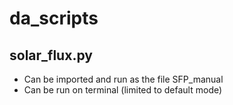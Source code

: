 # da_scripts
## solar_flux.py 
- Can be imported and run as the file SFP_manual
- Can be run on terminal (limited to default mode)
